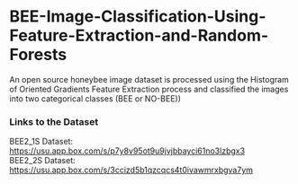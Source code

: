 # BEE-Image-Classification-Using-Feature-Extraction-and-Random-Forests
An open source honeybee image dataset is processed using the Histogram of Oriented Gradients Feature Extraction process and classified the images into two categorical classes (BEE or NO-BEE))

### Links to the Dataset
BEE2_1S Dataset: https://usu.app.box.com/s/p7y8v95ot9u9jvjbbayci61no3lzbgx3 <br/>
BEE2_2S Dataset: https://usu.app.box.com/s/3ccizd5b1qzcqcs4t0ivawmrxbgva7ym <br/>
